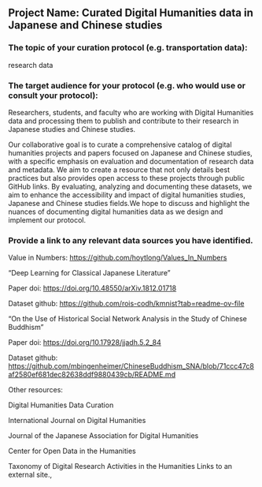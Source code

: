 ## Project Name: Curated Digital Humanities data in Japanese and Chinese studies

### The topic of your curation protocol (e.g. transportation data): 

research data

### The target audience for your protocol (e.g. who would use or consult your protocol):

Researchers, students, and faculty who are working with Digital Humanities data and processing them to publish and contribute to their research in Japanese studies and Chinese studies.

Our collaborative goal is to curate a comprehensive catalog of digital humanities projects and papers focused on Japanese and Chinese studies, with a specific emphasis on evaluation and documentation of research data and metadata. We aim to create a resource that not only details best practices but also provides open access to these projects through public GitHub links. By evaluating, analyzing and documenting these datasets, we aim to enhance the accessibility and impact of digital humanities studies, Japanese and Chinese studies fields.We hope to discuss and highlight the nuances of documenting digital humanities data as we design and implement our protocol. 

### Provide a link to any relevant data sources you have identified.

Value in Numbers: https://github.com/hoytlong/Values_In_Numbers 

“Deep Learning for Classical Japanese Literature”

Paper doi: https://doi.org/10.48550/arXiv.1812.01718 

Dataset github: https://github.com/rois-codh/kmnist?tab=readme-ov-file 

“On the Use of Historical Social Network Analysis in the Study of Chinese Buddhism”

Paper doi: https://doi.org/10.17928/jjadh.5.2_84

Dataset github: https://github.com/mbingenheimer/ChineseBuddhism_SNA/blob/71ccc47c8af2580ef681dec82638ddf9880439cb/README.md 

Other resources: 

Digital Humanities Data Curation

International Journal on Digital Humanities 

Journal of the Japanese Association for Digital Humanities

Center for Open Data in the Humanities 

Taxonomy of Digital Research Activities in the Humanities Links to an external site., 
